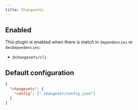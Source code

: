 ```yaml
---
title: Changesets
---
```


## Enabled

This plugin is enabled when there is match in `dependencies` or
`devDependencies`:

- `@changesets/cli`

## Default configuration

```json
{
  "changesets": {
    "config": [".changeset/config.json"]
  }
}
```
